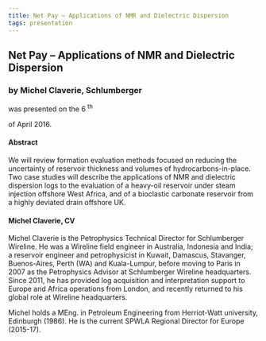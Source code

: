 ```yaml
---
title: Net Pay – Applications of NMR and Dielectric Dispersion
tags: presentation 
---
```



		
<h2>
Net Pay – Applications of NMR and Dielectric Dispersion
</h2>

 



		
<h3>
by Michel Claverie, Schlumberger 
</h3>

 



 
<p>
was presented on the 6
<sup>
th
</sup>

 of April 2016.
</p>

	

 
<h4>
Abstract
</h4>



            
<p>


We will review formation evaluation methods focused on reducing the uncertainty of reservoir thickness and volumes of hydrocarbons-in-place.  Two case studies will describe the applications of NMR and dielectric dispersion logs to the evaluation of a heavy-oil reservoir under steam injection offshore West Africa, and of a bioclastic carbonate reservoir from a highly deviated drain offshore UK.      

      
</p>







<h4>
Michel Claverie, CV
</h4>





      
<p>


Michel Claverie is the Petrophysics Technical Director for Schlumberger Wireline.  He was a Wireline field engineer in Australia, Indonesia and India; a reservoir engineer and petrophysicist in Kuwait, Damascus, Stavanger, Buenos-Aires, Perth (WA) and Kuala-Lumpur, before moving to Paris in 2007 as the Petrophysics Advisor at Schlumberger Wireline headquarters. Since 2011, he has provided log acquisition and interpretation support to Europe and Africa operations from London, and recently returned to his global role at Wireline headquarters.

      
</p>



      
<p>


Michel holds a MEng. in Petroleum Engineering from Herriot-Watt university, Edinburgh (1986). He is the current SPWLA Regional Director for Europe (2015-17).

      
</p>



